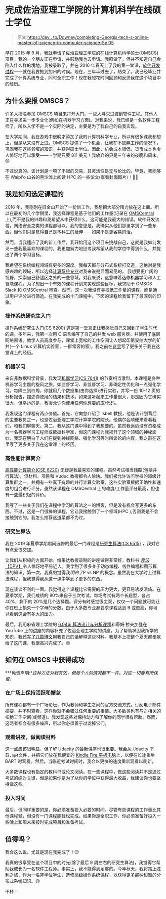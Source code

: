 # 完成佐治亚理工学院的计算机科学在线硕士学位

> 原文:[https://dev . to/Downey/completing-Georgia-tech-s-online-master-of-science-in-computer-science-5e 05](https://dev.to/downey/completing-georgia-tech-s-online-master-of-science-in-computer-science-5e05)

早在 2015 年 9 月，我就申请了佐治亚理工学院的在线计算机科学硕士(OMSCS)项目。我的一个朋友正在申请，并鼓励我也去申请。我照做了，但并不知道自己会陷入什么样的境地。我被录取了，并在 2016 年春天上了我的第一堂课，[软件开发过程](http://www.omscs.gatech.edu/cs-6300-software-development-process)——就在我要搬到加州的时候。现在，三年半过去了，结束了。我已经毕业并完成了计算系统专业，同时全职工作！现在我想花时间回顾和反思我在这个项目中的经历。

## [](#why-enroll-in-omscs)为什么要报 OMSCS？

许多人报名参加 OMSCS 项目来打开大门。一些人寻求过渡到软件工程。其他人正在寻求进一步专业化(例如在机器学习方面)。对我来说，我已经是一名软件工程师了，所以入学不是一个实际的决定，主要是为了我自己的自我实现。

在大学期间，我在游戏中很晚才添加了我的计算机科学专业，所以有很多课我都想上，但是从来没有上过。OMSCS 提供了一个机会，让我在不放弃工作的情况下，巩固我在这些领域的知识，并获得硕士学位。因此，机会成本很低，货币成本也令人惊讶地可以承受——一学期只要 811 美元！我放弃的只是三年来的夜晚和周末。😊

不过说真的。该计划是一项了不起的交易，其灵活性是无与伦比的。毕竟，我能够在 Waipiʻo 山谷的黑沙滩上阅读 HPC 的一些论文(查看封面图片)！🏄‍♂️

## [](#how-i-selected-courses)我是如何选定课程的

2016 年，我刚刚在旧金山开始了一份新工作，我想把大部分精力放在这上面。所以在最初的几个学期里，我选择课程是基于他们的工作量(记录在 [OMSCentral](https://omscentral.com/courses) 上),而不是我的兴趣和我希望从中获得什么。这可能是我最大的错误。软件开发流程，网络安全之类的课程都可以。我的意思是，我确实从他们那里学到了一些东西，但他们只是觉得自己是本科生的延伸——如果不是更容易的话。

然而，当我适应了我的新工作后，我开始用这个项目来挑战自己，这就是我如何发现一些我最喜欢的课程的。我更加努力地思考我希望从我的学位中得到什么，并提出了两个学习目标。

我希望在系统编程领域有更多的深度。我每天都与分布式系统打交道，这绝对是我感兴趣的领域，所以选择[计算系统专业](https://www.omscs.gatech.edu/specialization-computing-systems)对我来说是显而易见的。
我想要更广阔的视野，探索自己舒适区之外的一些领域。对我来说，这意味着选修机器学习和人工智能课程。为了想出一个有效的课程计划来实现这些目标，我求助于 OMSCS Slack 和 OMSCentral 审查。然而，这一次我没有寻找低工作量的课程，而是通过用户评分进行筛选。在我完成的十门课程中，下面的课程给我留下了最深刻的印象。

### [](#graduate-intro-to-operating-systems)操作系统研究生入门

操作系统研究生入门(CS 6200) 这是第一堂真正让我感觉自己又回到了学生时代的课。多年来，我第一次用 C 语言编写了自己的并发 web 服务器，并使用了底层网络原语。教学人员高度参与，课堂上宽松的工作空间让人想起印第安纳大学的矿井(一个 Linux 计算机实验室，一群常客的家)。我之前在[这里](https://downey.io/blog/learning-operating-systems-and-c-programming/)写了更多关于我在这堂课上的经历。

### [](#machine-learning)机器学习

来自非数据科学背景，我发现[机器学习(CS 7641)](https://www.omscs.gatech.edu/cs-7641-machine-learning) 的节奏相当激烈。本课程是各种机器学习主题的旋风之旅，如监督学习、非监督学习、非确定性优化和一点强化学习。每隔三到四周，你就用几个数据集(由你选择)进行实验，并写一份 10-12 页的分析报告，描述你使用的结果和技术。如果这听起来工作量很大，那是因为它确实很大，但幸运的是，教授允许你使用任何你想要的库/代码。

我发现这门课程有两点价值。首先，它向您介绍了 Isbell 教授，他是该计划背后的主要教员之一，也是佐治亚理工学院计算学院的院长。他偶尔会顺便来看看我们，和我们聊聊天。第二，我从这门课中得到了我想要的。虽然我远远没有资格成为一名机器学习工程师或数据科学家，但这门课程为我揭开了这个领域的神秘面纱，我现在明白了人们在提到神经网络、强化学习等时所谈论的内容。我之前在这里写了更多关于我在这堂课上的经历。

### [](#intro-to-high-performance-computing)高性能计算简介

[高性能计算简介(CSE 6220)](https://www.omscs.gatech.edu/cse-6220-intro-hpc) 无疑是我最喜欢的课程。虽然考试相当残酷(包括并行算法)，但材料、项目和 Vuduc 教授都令人愉快。我们被允许访问学校的超级计算集群之一，并拥有一些真正有趣的并行计算实验室，这些实验室根据正确性和速度的组合进行评分。虽然该课程在 OMSCentral 上的难度/工作量评分最高，但也有一些最积极的评价。

我写了一些关于我们在课程中学习的算法之一的博客，但是没有机会写更多的东西。不过，这是一门很棒的课程，它让我接触到了一个领域(HPC ),否则我是不会接触到它的。我怎么推荐这道菜都不为过。

### [](#graduate-algorithms)研究生算法

我在 2019 年夏季学期期间选修的最后一门课程是[研究生算法(CS 6515)](https://www.omscs.gatech.edu/cs-8803-ga-graduate-algorithms) ，我对它有点爱恨交加。

让我们从积极的方面开始。维果达教授录制的讲座做得非常好，教科书 [*算法*【DPV】](https://amzn.to/2Hft17o)令人惊讶地平易近人。我学到了很多关于动态编程、线性编程和图形算法的知识。第一次，我真的觉得我*明白了*P vs NP 的概念。虽然我在大学时上过算法课程，但我觉得我从这一课中学到了更多的东西。

现在谈谈不利的一面。我觉得这个课程比它需要的压力更大，更容易诱发溃疡。在夏季学期，我们成绩的 90%来自于三次考试。每场考试有两个长题型，各占 40%，剩下的 20%是几个选择题。评分有时感觉很主观，仅仅一个问题就可能让你在班上损失一个字母的分数。由于大多数专业都要求课程达到 B 或更高，你可以看到这会有多大的压力。

最后，我用麻省理工学院的 [6.046j 算法设计与分析课程](https://ocw.mit.edu/courses/electrical-engineering-and-computer-science/6-046j-design-and-analysis-of-algorithms-spring-2015/lecture-videos/)和蒂姆·拉夫加登在 YouTube 上的[讲座](https://www.youtube.com/channel/UCcH4Ga14Y4ELFKrEYM1vXCg)的内容补充了佐治亚理工学院的讲座。为了帮助巩固我所学的知识，我还[写了几篇博文](https://dev.to/downey/finding-minimum-spanning-trees-with-kruskal-s-algorithm-4j21)用我自己的话解释这些材料。我基本上把整个夏天都奉献给了这门课，我很高兴完成了。😔

## [](#how-to-succeed-in-omscs)如何在 OMSCS 中获得成功

***免责声明:**这种方法对我有效，但每个人的情况都不一样。对这一切要有所保留。*

### [](#stay-active-on-piazza-and-slack)在广场上保持活跃和懈怠

所有课程都有一个广场论坛，作为教师和学生之间的官方交流方式。订阅电子邮件摘要，并不时查看，这样你就不会错过任何重要的事情。大多数类也有与之相关的松弛工作空间(或频道)。我发现这些对保持动力和了解你的同学很有帮助。然而，这两者都会有很多噪声，所以你必须善于过滤掉它们。

### 观看讲座，做阅读材料

这一点应该很明显，但了解 Udacity 的最新讲座也很重要。我会从 Udacity 下载`.mp4`文件，并把它们放在我便宜的 [Kindle Fire 平板电脑](https://amzn.to/2KKUf8ahttps://amzn.to/2KKUf8a)上，以便在长途乘坐 BART 时观看。然后，当临近考试时间时，我会以更快的速度重新观看以刷新。

大多数课程也有指定的教科书或论文阅读。在一些课程中，做这些阅读并不是通过考试的绝对关键，但是如果你是为了从你的学位中获得最大收益，我建议你也要坚持做这些。

### [](#put-in-the-time)投入时间

最后，但同样重要的是，你必须准备投入必要的时间。尽管有些课程的工作量比其他课程轻，但没有一门课程能轻松完成。如果你是全职工作，你必须准备好投入一些晚上和周末来按时完成项目和准备考试。

## [](#was-it-worth-it)值得吗？

我会这么说。尤其是现在我完成了！😉

我真的很享受在这个项目中的时光(除了最后 9 周左右的研究生算法)，我觉得它帮助我成长为一名软件工程师。事实上，我不能得到足够的。今年秋天，我将踏上胜利之旅，作为一名非学位学生，选修[高级操作系统](https://www.omscs.gatech.edu/cs-6210-advanced-operating-systems)课程，以获得更多那种甜蜜的分布式系统知识。🙃

干杯！
